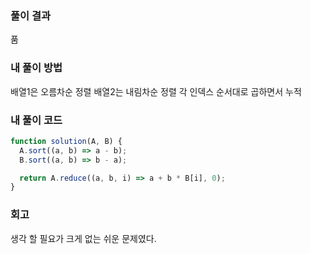 ### 풀이 결과

품

### 내 풀이 방법

배열1은 오름차순 정렬
배열2는 내림차순 정렬
각 인덱스 순서대로 곱하면서 누적

### 내 풀이 코드

```js
function solution(A, B) {
  A.sort((a, b) => a - b);
  B.sort((a, b) => b - a);

  return A.reduce((a, b, i) => a + b * B[i], 0);
}
```

### 회고

생각 할 필요가 크게 없는 쉬운 문제였다.
